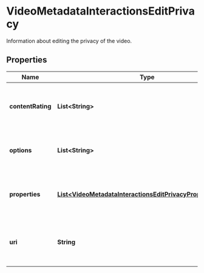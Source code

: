 

# VideoMetadataInteractionsEditPrivacy

Information about editing the privacy of the video.

## Properties

| Name | Type | Description | Notes |
|------------ | ------------- | ------------- | -------------|
|**contentRating** | **List&lt;String&gt;** | A list of valid content rating flags for the video. |  |
|**options** | **List&lt;String&gt;** | An array of HTTP methods permitted on this URI. |  |
|**properties** | [**List&lt;VideoMetadataInteractionsEditPrivacyPropertiesInner&gt;**](VideoMetadataInteractionsEditPrivacyPropertiesInner.md) | An array of suggested fields to be used for this interaction. |  |
|**uri** | **String** | The API URI that resolves to the connection data. |  |



